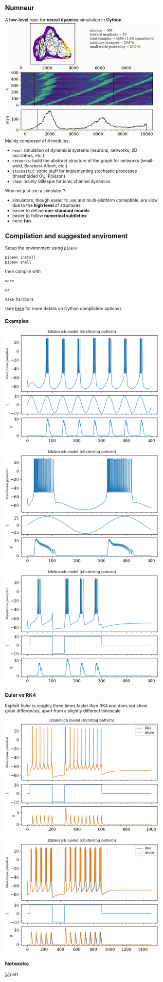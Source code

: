 ## Numneur
A **low-level** repo for **neural dyamics** simulation in **Cython**.
![net1](assets/true_mid_connect_1.gif)
Mainly composed of 4 modules:

- `neur`: simulation of dynamical systems (neurons, networks, 2D oscillators, etc.)
- `networks`: build the abstract structure of the graph for networks (small-wold, Barabasi-Albert, etc.)
- `stochastic`: some stuff for implementing stochastic processes (thresholded OU, Poisson)
- `chem`: mainly Gillespie for ionic channel dynamics

Why not just use a simulator ?:

- simulators, though easier to use and multi-platform comaptible, are slow due to the **high level** of structures
- easier to define **non-standard models**
- easier to follow **numerical subtleties**
- more **fun**

## Compilation and suggested enviroment

Setup the environment using `pipenv`

```
pipenv install
pipenv shell
```

then compile with

```
make
```

or 

```
make hardcore
```

(see [here](https://github.com/djanloo/cythonTemplate) for more details on Cython compilation options).

### Examples

![izi1](assets/izhi1.png)

![izi2](assets/izhi2.png)

![izi3](assets/izhi3.png)

### Euler vs RK4
Explicit Euler is roughly three times faster than RK4 and does not show great differences, apart from a slightly different timescale

![izi4](assets/izhi4.png)

![izi5](assets/izhi5.png)

### Networks
![net1](assets/slideshow.gif)
